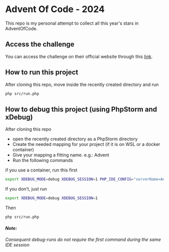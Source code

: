 # Advent Of Code - 2024

This repo is my personal attempt to collect all this year's stars in AdventOfCode.

## Access the challenge

You can access the challenge on their official website through this [link](https://adventofcode.com/2024).

## How to run this project

After cloning this repo, move inside the recently created directory and run

```bash  
php src/run.php
```


## How to debug this project  (using PhpStorm and xDebug)

After cloning this repo
- open the recently created directory as a PhpStorm directory  
- Create the needed mapping for your project (if it is on WSL or a docker container)
- Give your mapping a fitting name. e.g.: Advent
- Run the following commands

if you use a container, run this first 

```bash  
export XDEBUG_MODE=debug XDEBUG_SESSION=1 PHP_IDE_CONFIG="serverName=Advent"
```

If you don't, just run

```bash  
export XDEBUG_MODE=debug XDEBUG_SESSION=1
```

Then

```bash  
php src/run.php
```

#### _Note:_
_Consequent debug-runs do not require the first command during the same IDE session_
